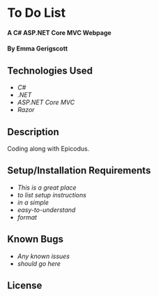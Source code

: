 # To Do List

#### A C# ASP.NET Core MVC Webpage

#### By Emma Gerigscott

## Technologies Used

* _C#_
* _.NET_
* _ASP.NET Core MVC_
* _Razor_

## Description

Coding along with Epicodus.

## Setup/Installation Requirements

* _This is a great place_
* _to list setup instructions_
* _in a simple_
* _easy-to-understand_
* _format_

## Known Bugs

* _Any known issues_
* _should go here_

## License